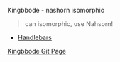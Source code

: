 Kingbbode - nashorn isomorphic
> can isomorphic, use Nahsorn!

* [Handlebars](https://github.com/kingbbode/spring-nashorn-isomorphic/tree/handlebars)


[Kingbbode Git Page](kingbbode.github.io)

